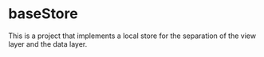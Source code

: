 # baseStore
This is a project that implements a local store for the separation of the view layer and the data layer.

